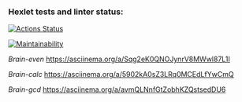 ### Hexlet tests and linter status:
[![Actions Status](https://github.com/AnNikonov/php-project-45/actions/workflows/hexlet-check.yml/badge.svg)](https://github.com/AnNikonov/php-project-45/actions)

[![Maintainability](https://api.codeclimate.com/v1/badges/7b3c93b95b00184f0e88/maintainability)](https://codeclimate.com/github/AnNikonov/php-project-45/maintainability)

_Brain-even_
https://asciinema.org/a/Sqg2eK0QNOJynrV8MWwl87L1I

_Brain-calc_
https://asciinema.org/a/5902kA0sZ3LRq0MCEdLfYwCmQ

_Brain-gcd_
https://asciinema.org/a/avmQLNnfGtZobhKZQstsedDU6